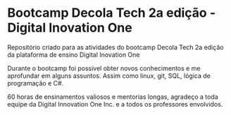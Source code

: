 # Bootcamp Decola Tech 2a edição - Digital Inovation One
Repositório criado para as atividades do bootcamp Decola Tech 2a edição da plataforma de ensino Digital Inovation One

Durante o bootcamp foi possível obter novos conhecimentos e me aprofundar em alguns assuntos.
Assim como linux, git, SQL, lógica de programação e C#.

60 horas de ensinamentos valiosos e mentorias longas, agradeço a toda equipe da Digital Innovation One Inc. e a todos os professores envolvidos.
